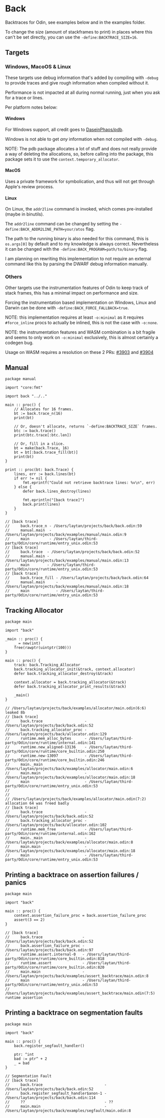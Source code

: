 # Back

Backtraces for Odin, see examples below and in the examples folder.

To change the size (amount of stackframes to print) in places where this can't be set directly, you can use the `-define:BACKTRACE_SIZE=16`.

## Targets

### Windows, MacoOS & Linux

These targets use debug information that's added by compiling with `-debug` to provide traces and give rough information when compiled without it.

Performance is not impacted at all during normal running, just when you ask for a trace or lines.

Per platform notes below:

#### Windows

For Windows support, all credit goes to [DaseinPhaos/pdb](https://github.com/DaseinPhaos/pdb).

Windows is not able to get *any* information when not compiled with `-debug`.

NOTE: The pdb package allocates a lot of stuff and does not really provide a way of deleting the allocations, so, before calling into the package, this package sets it to use the `context.temporary_allocator`.

#### MacOS

Uses a private framework for symbolication, and thus will not get through Apple's review process.

#### Linux

On Linux, the `addr2line` command is invoked, which comes pre-installed (maybe in binutils).

The `addr2line` command can be changed by setting the `-define:BACK_ADDR2LINE_PATH=your/atos` flag.

The path to the running binary is also needed for this command, this is `os.args[0]` by default and to my knowledge is always correct.
Nevertheless it can be changed with the `-define:BACK_PROGRAM=path/to/binary` flag.

I am planning on rewriting this implementation to not require an external command like this by parsing the DWARF debug information manually.

### Others

Other targets use the instrumentation features of Odin to keep track of stack frames, this has a minimal impact on performance and size.

Forcing the instrumentation based implementation on Windows, Linux and Darwin can be done with `-define:BACK_FORCE_FALLBACK=true`.

NOTE: this implementation requires at least `-o:minimal` as it requires `#force_inline` procs to actually be inlined, this is not the case with `-o:none`.

NOTE: the instrumentation features and WASM combination is a bit fragile and seems to only work on `-o:minimal` exclusively, this is almost certainly a codegen bug.

Usage on WASM requires a resolution on these 2 PRs: [#3903](https://github.com/odin-lang/Odin/pull/3903) and [#3904](https://github.com/odin-lang/Odin/pull/3904)

## Manual

```odin
package manual

import "core:fmt"

import back "../.."

main :: proc() {
	// Allocates for 16 frames.
	bt := back.trace_n(16)
	print(bt)

	// Or, doesn't allocate, returns `-define:BACKTRACE_SIZE` frames.
	btc := back.trace()
	print(btc.trace[:btc.len])

	// Or, fill in a slice.
	bt = make(back.Trace, 16)
	bt = bt[:back.trace_fill(bt)]
	print(bt)
}

print :: proc(bt: back.Trace) {
	lines, err := back.lines(bt)
	if err != nil {
		fmt.eprintf("Could not retrieve backtrace lines: %v\n", err)
	} else {
		defer back.lines_destroy(lines)

		fmt.eprintln("[back trace]")
		back.print(lines)
	}
}

// [back trace]
//     back.trace_n - /Users/laytan/projects/back/back.odin:59
//     manual.main  - /Users/laytan/projects/back/examples/manual/main.odin:9
//     main         - /Users/laytan/third-party/Odin/core/runtime/entry_unix.odin:53
// [back trace]
//     back.trace  - /Users/laytan/projects/back/back.odin:52
//     manual.main - /Users/laytan/projects/back/examples/manual/main.odin:13
//     main        - /Users/laytan/third-party/Odin/core/runtime/entry_unix.odin:53
// [back trace]
//     back.trace_fill - /Users/laytan/projects/back/back.odin:64
//     manual.main     - /Users/laytan/projects/back/examples/manual/main.odin:18
//     main            - /Users/laytan/third-party/Odin/core/runtime/entry_unix.odin:53
```

## Tracking Allocator

```odin
package main

import "back"

_main :: proc() {
	_ = new(int)
	free(rawptr(uintptr(100)))
}

main :: proc() {
	track: back.Tracking_Allocator
	back.tracking_allocator_init(&track, context.allocator)
	defer back.tracking_allocator_destroy(&track)

	context.allocator = back.tracking_allocator(&track)
	defer back.tracking_allocator_print_results(&track)

	_main()
}

// /Users/laytan/projects/back/examples/allocator/main.odin(6:6) leaked 8b
// [back trace]
//     back.trace                   - /Users/laytan/projects/back/back.odin:52
//     back.tracking_allocator_proc - /Users/laytan/projects/back/allocator.odin:129
//     runtime.mem_alloc_bytes      - /Users/laytan/third-party/Odin/core/runtime/internal.odin:141
//     runtime.new_aligned-13136    - /Users/laytan/third-party/Odin/core/runtime/core_builtin.odin:250
//     runtime.new-13097            - /Users/laytan/third-party/Odin/core/runtime/core_builtin.odin:246
//     main._main                   - /Users/laytan/projects/back/examples/allocator/main.odin:6
//     main.main                    - /Users/laytan/projects/back/examples/allocator/main.odin:18
//     main                         - /Users/laytan/third-party/Odin/core/runtime/entry_unix.odin:53
//
//
// /Users/laytan/projects/back/examples/allocator/main.odin(7:2) allocation 64 was freed badly
// [back trace]
//     back.trace                   - /Users/laytan/projects/back/back.odin:52
//     back.tracking_allocator_proc - /Users/laytan/projects/back/allocator.odin:102
//     runtime.mem_free             - /Users/laytan/third-party/Odin/core/runtime/internal.odin:162
//     main._main                   - /Users/laytan/projects/back/examples/allocator/main.odin:8
//     main.main                    - /Users/laytan/projects/back/examples/allocator/main.odin:18
//     main                         - /Users/laytan/third-party/Odin/core/runtime/entry_unix.odin:53
```

## Printing a backtrace on assertion failures / panics

```odin
package main

import "back"

main :: proc() {
    context.assertion_failure_proc = back.assertion_failure_proc
    assert(3 == 2)
}

// [back trace]
//     back.trace                  - /Users/laytan/projects/back/back.odin:52
//     back.assertion_failure_proc - /Users/laytan/projects/back/back.odin:97
//     runtime.assert.internal-0   - /Users/laytan/third-party/Odin/core/runtime/core_builtin.odin:818
//     runtime.assert              - /Users/laytan/third-party/Odin/core/runtime/core_builtin.odin:820
//     main.main                   - /Users/laytan/projects/back/examples/assert_backtrace/main.odin:8
//     main                        - /Users/laytan/third-party/Odin/core/runtime/entry_unix.odin:53
// /Users/laytan/projects/back/examples/assert_backtrace/main.odin(7:5) runtime assertion
```

## Printing a backtrace on segmentation faults

```odin
package main

import "back"

main :: proc() {
	back.register_segfault_handler()

	ptr: ^int
	bad := ptr^ + 2
	_ = bad
}

// Segmentation Fault
// [back trace]
//     back.trace                            - /Users/laytan/projects/back/back.odin:52
//     back.register_segfault_handler$anon-1 - /Users/laytan/projects/back/back.odin:114
//     ??                                    - ??
//     main.main                             - /Users/laytan/projects/back/examples/segfault/main.odin:8
```
